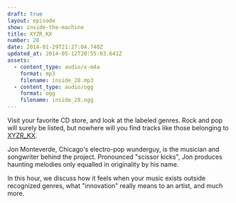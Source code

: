 ```yaml
---
draft: true
layout: episode
show: inside-the-machine
title: XYZR_KX
number: 28
date: 2014-01-29T21:27:04.740Z
updated_at: 2014-05-12T20:55:03.641Z
assets:
  - content_type: audio/x-m4a
    format: mp3
    filename: inside_28.mp3
  - content_type: audio/ogg
    format: ogg
    filename: inside_28.ogg
---
```

Visit your favorite CD store, and look at the labeled genres. Rock and pop will surely be listed, but nowhere will you find tracks like those belonging to [XYZR_KX](http://xyzrkx.com).

Jon Monteverde, Chicago's electro-pop wunderguy, is the musician and songwriter behind the project. Pronounced "scissor kicks", Jon produces haunting melodies only equalled in originality by his name.

In this hour, we discuss how it feels when your music exists outside recognized genres, what "innovation" really means to an artist, and much more.